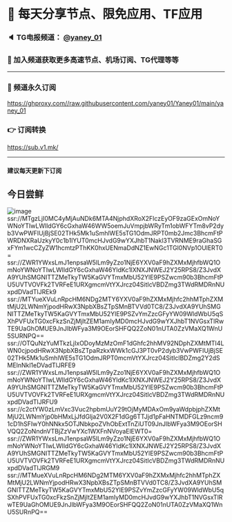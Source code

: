 # 🚀 每天分享节点、限免应用、TF应用
### 🔈 TG电报频道： [@yaney_01](https://t.me/yaney_01) 
### 🔔 加入频道获取更多高速节点、机场订阅、TG代理等等  
***
### 🔗  频道永久订阅
   https://ghproxy.com//raw.githubusercontent.com/yaney01/Yaney01/main/yaney_01
### 👉  订阅转换
   https://sub.v1.mk/
***
#### 建议每天更新下订阅

## 今日尝鲜
![image](https://user-images.githubusercontent.com/53202722/209032041-0b8244e2-5fcc-4f25-8954-7222b309c1bc.png)
ssr://MTgzLjI0MC4yMjAuNDk6MTA4NjphdXRoX2FlczEyOF9zaGExOmNoYWNoYTIwLWlldGY6cGxhaW46WW5oemJuVmpjbWRyTm1obWFYTm8vP2dyb3VwPWFIUjBjSE02THk5Mk1uSmhlWE5sTG1OdmJRPT0mb2Jmc3BhcmFtPWRDNXRaUzkyY0c1b1lYUT0mcHJvdG9wYXJhbT1Nakl3TVRNME9raGhaSGxFYm1wcCZyZW1hcmtzPThKK0hxUENmaDdNZ1EwNGc1TGl0NVp1OUlERT0=
ssr://ZWR1YWxsLmJ1enpsaW5lLm9yZzo1NjE6YXV0aF9hZXMxMjhfbWQ1OmNoYWNoYTIwLWlldGY6cGxhaW46YldKc1lXNXJNWEJ2Y25RPS8/Z3JvdXA9YUhSMGNITTZMeTkyTW5KaGVYTmxMbU52YlE9PSZwcm90b3BhcmFtPU5UVTVOVFk2TVRFeE1URXgmcmVtYXJrcz04SitIcVBDZmg3TWdRMDRnNUxpdDVadTlJREk9
ssr://MTYueXVuLnRpcHM6NDg2MTY6YXV0aF9hZXMxMjhfc2hhMTphZXMtMjU2LWNmYjpodHRwX3NpbXBsZTpSMnBTVVd0TC8/Z3JvdXA9YUhSMGNITTZMeTkyTW5KaGVYTmxMbU52YlE9PSZvYmZzcGFyYW09WldWbU5qSXhPVFUxTG0xcFkzSnZjMjltZEM1amIyMD0mcHJvdG9wYXJhbT1NVGsxTlRwTE9UaGhOMUE9JnJlbWFya3M9OEorSHFQQ2ZoN01nUTA0ZzVMaXQ1WnU5SURNPQ==
ssr://OTQuNzYuMTkzLjIxODoyMzMzOmF1dGhfc2hhMV92NDphZXMtMTI4LWN0cjpodHRwX3NpbXBsZTpaRzkxWWk1cGJ3PT0vP2dyb3VwPWFIUjBjSE02THk5Mk1uSmhlWE5sTG1OdmJRPT0mcmVtYXJrcz04SitIclBDZmg2Y2dSMElnNkl1eDVadTlJRFE9
ssr://ZWR1YWxsLmJ1enpsaW5lLm9yZzo1NjE6YXV0aF9hZXMxMjhfbWQ1OmNoYWNoYTIwLWlldGY6cGxhaW46YldKc1lXNXJNWEJ2Y25RPS8/Z3JvdXA9YUhSMGNITTZMeTkyTW5KaGVYTmxMbU52YlE9PSZwcm90b3BhcmFtPU5UVTVOVFk2TVRFeE1URXgmcmVtYXJrcz04SitIcVBDZmg3TWdRMDRnNUxpdDVadTlJRFU9
ssr://c2ctYW0zLmVxc3Vuc2hpbmUuY29tOjMyMDAxOm9yaWdpbjphZXMtMjU2LWNmYjp0bHMxLjJfdGlja2V0X2F1dGg6TTJjd1pFaHNTMDFGLz9ncm91cD1hSFIwY0hNNkx5OTJNbkpoZVhObExtTnZiUT09JnJlbWFya3M9OEorSHVQQ2ZoNndnVTBjZzVwYXc1WXFnNVoyaElEWT0=
ssr://ZWR1YWxsLmJ1enpsaW5lLm9yZzo1NjE6YXV0aF9hZXMxMjhfbWQ1OmNoYWNoYTIwLWlldGY6cGxhaW46YldKc1lXNXJNWEJ2Y25RPS8/Z3JvdXA9YUhSMGNITTZMeTkyTW5KaGVYTmxMbU52YlE9PSZwcm90b3BhcmFtPU5UVTVOVFk2TVRFeE1URXgmcmVtYXJrcz04SitIcVBDZmg3TWdRMDRnNUxpdDVadTlJRGM9
ssr://MTMueXVuLnRpcHM6NDg2MTM6YXV0aF9hZXMxMjhfc2hhMTphZXMtMjU2LWNmYjpodHRwX3NpbXBsZTpSMnBTVVd0TC8/Z3JvdXA9YUhSMGNITTZMeTkyTW5KaGVYTmxMbU52YlE9PSZvYmZzcGFyYW09WldWbU5qSXhPVFUxTG0xcFkzSnZjMjltZEM1amIyMD0mcHJvdG9wYXJhbT1NVGsxTlRwTE9UaGhOMUE9JnJlbWFya3M9OEorSHFQQ2ZoN01nUTA0ZzVMaXQ1WnU5SURnPQ==
